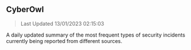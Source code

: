 ## CyberOwl 
> Last Updated 13/01/2023 02:15:03 


A daily updated summary of the most frequent types of security incidents currently being reported from different sources.

